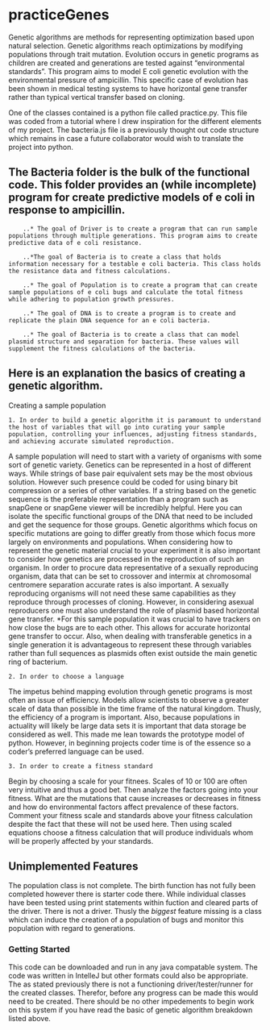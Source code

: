 # practiceGenes
Genetic algorithms are methods for representing optimization based upon natural selection. 
Genetic algorithms reach optimizations by modifying populations through trait mutation.
Evolution occurs in genetic programs as children are created and generations are tested against “environmental standards”. 
This program aims to model E coli genetic evolution with the environmental pressure of ampicillin.
This specific case of evolution has been shown in medical testing systems to have horizontal gene transfer rather than typical vertical transfer based on cloning. 

One of the classes contained is a python file called practice.py. This file was coded from a tutorial  where I drew inspiration for the different elements of my project. The bacteria.js file is a previously thought out code structure which remains in case a future collaborator would wish to translate the project into python. 

## The Bacteria folder is the bulk of the functional code. This folder provides an (while incomplete) program for create predictive models of e coli in response to ampicillin.

        ..* The goal of Driver is to create a program that can run sample populations through multiple generations. This program aims to create predictive data of e coli resistance.

        ..*The goal of Bacteria is to create a class that holds information necessary for a testable e coli bacteria. This class holds the resistance data and fitness calculations.

        ..* The goal of Population is to create a program that can create sample populations of e coli bugs and calculate the total fitness while adhering to population growth pressures.

        ..* The goal of DNA is to create a program is to create and replicate the plain DNA sequence for an e coli bacteria.

        ..* The goal of Bacteria is to create a class that can model plasmid structure and separation for bacteria. These values will supplement the fitness calculations of the bacteria.

       

## Here is an explanation the basics of creating a genetic algorithm.

Creating a sample population

    1. In order to build a genetic algorithm it is paramount to understand the host of variables that will go into curating your sample population, controlling your influences, adjusting fitness standards, and achieving accurate simulated reproduction. 
  
 A sample population will need to start with a variety of organisms with some sort of genetic variety. Genetics can be represented in a host of different ways. While strings of base pair equivalent sets may be the most obvious solution. However such presence could be coded for using binary bit compression or a series of other variables. If a string based on the genetic sequence is the preferable representation than a program such as snapGene or snapGene viewer will be incredibly helpful. Here you can isolate the specific functional groups of the DNA that need to be included and get the sequence for those groups. Genetic algorithms which focus on specific mutations are going to differ greatly from those which focus more largely on environments and populations. When considering how to represent the genetic material crucial to your experiment it is also important to consider how genetics are processed in the reproduction of such an organism. In order to procure data representative of a sexually reproducing organism, data that can be set to crossover and intermix at chromosomal centromere separation accurate rates is also important. A sexually reproducing organisms will not need these same capabilities as they reproduce through processes of cloning. However, in considering asexual reproducers one must also understand the role of plasmid based horizontal gene transfer.
 *For this sample population it was crucial to have trackers on how close the bugs are to each other. This allows for accurate horizontal gene transfer to occur. Also, when dealing with transferable genetics in a single generation it is advantageous to represent these through variables rather than full sequences as plasmids often exist outside the main genetic ring of bacterium.

    2. In order to choose a language 
The impetus behind mapping evolution through genetic programs is most often an issue of efficiency. Models allow scientists to observe a greater scale of data than possible in the time frame of the natural kingdom. Thusly, the efficiency of a program is important. Also, because populations in actuality will likely be large data sets it is important that data storage be considered as well. This made me lean towards the prototype model of python. However, in beginning projects coder time is of the essence so a coder’s preferred language can be used.  


    3. In order to create a fitness standard
Begin by choosing a scale for your fitnees. Scales of 10 or 100 are often very intuitive and thus a good bet. Then analyze the factors going into your fitness. What are the mutations that cause increases or decreases in fitness and how do environmental factors affect prevalence of these factors. Comment your fitness scale and standards above your fitness calculation despite the fact that these will not be used here. Then using scaled equations choose a fitness calculation that will produce individuals whom will be properly affected by your standards. 

## Unimplemented Features
The population class is not complete. The birth function has not fully been completed however there is starter code there. While individual classes have been tested using print statements within fuction and cleared parts of the driver. There is not a driver. Thusly the *biggest* feature missing is a class which can induce the creation of a population of bugs and monitor this population with regard to generations. 

### Getting Started 
This code can be downloaded and run in any java compatable system. The code was written in IntelleJ but other formats could also be appropriate. The as stated previously there is not a functioning driver/tester/runner for the created classes. Therefor, before any progress can be made this would need to be created. There should be no other impedements to begin work on this system if you have read the basic of genetic algorithm breakdown listed above. 
